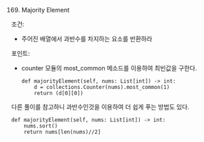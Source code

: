 169. Majority Element

조건:
- 주어진 배열에서 과반수를 차지하는 요소를 반환하라

포인트:
- counter 모듈의 most_common 메소드를 이용하여 최빈값을 구한다.

      def majorityElement(self, nums: List[int]) -> int:
          d = collections.Counter(nums).most_common(1)
          return (d[0][0])
          
    
    
다른 풀이를 참고하니 과반수인것을 이용하여 더 쉽게 푸는 방법도 있다.

    def majorityElement(self, nums: List[int]) -> int:
        nums.sort()
        return nums[len(nums)//2]
